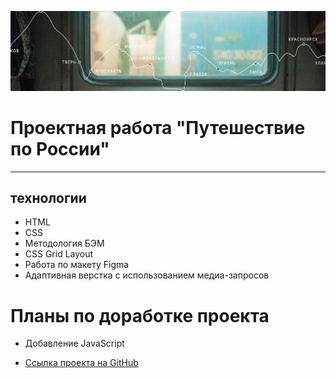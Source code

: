 ![](./images/Vector%202.8%20(Stroke).jpg)

# Проектная работа "Путешествие по России"
__________
## технологии
* HTML
* CSS
* Методология БЭМ
* CSS Grid Layout
* Работа по макету Figma
* Адаптивная верстка с использованием медиа-запросов
# Планы по доработке проекта
* Добавление JavaScript

* [Ссылка проекта на GitHub](https://alexey-melikov.github.io/russian-travel/)


